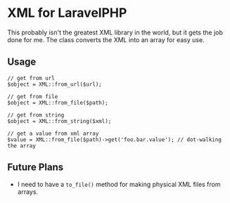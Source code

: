 # XML for LaravelPHP #

This probably isn't the greatest XML library in the world, but it gets the job done for me.  The class converts the XML into an array for easy use.

## Usage ##

```
// get from url
$object = XML::from_url($url);

// get from file
$object = XML::from_file($path);

// get from string
$object = XML::from_string($xml);

// get a value from xml array
$value = XML::from_file($path)->get('foo.bar.value'); // dot-walking the array
```

## Future Plans ##

* I need to have a ``to_file()`` method for making physical XML files from arrays.